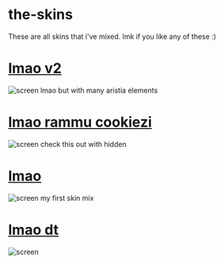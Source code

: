 # the-skins
These are all skins that i've mixed. lmk if you like any of these :)
# [lmao v2](https://mega.nz/file/BvZGkDID#1-gX8iaijYbQ7JTaUuvFKSXufwy0vFna1xjxUecS70M)
![screen](https://i.imgur.com/qww5wNu.png)
lmao but with many aristia elements
# [lmao rammu cookiezi](https://mega.nz/file/o3oxGAjI#4ThgYFZvE1shW-d3i4e5TbRf1L59weoG5-NumZMcLDg)
![screen](https://i.imgur.com/9NgiJeQ.png)
check this out with hidden
# [lmao](https://mega.nz/file/Fzw23TgK#I1cbfwGw-uVMvKSe-lXkiFqZ4FaB9Hk9PKBtXRF4q-0)
![screen](https://i.imgur.com/FK5iaqC.png)
my first skin mix
# [lmao dt](https://mega.nz/file/hygkzAxB#Gg5i07XcmGtrAqA8przkaw0gO7aKwY1p0Tma7GzAILY)
![screen](https://i.imgur.com/llx0ot9.png)
